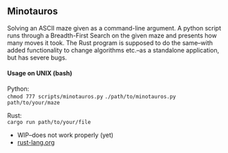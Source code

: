 
## Minotauros

Solving an ASCII maze given as a command-line argument.
A python script runs through a Breadth-First Search on the given maze and presents how many moves it took.
The Rust program is supposed to do the same–with added functionality to change algorithms etc.–as a standalone application, but has severe bugs.

#### Usage on UNIX (bash)

Python:</br>
`chmod 777 scripts/minotauros.py` `./path/to/minotauros.py path/to/your/maze`

Rust: </br>
`cargo run path/to/your/file`
- WIP–does not work properly (yet)
- [rust-lang.org](https://www.rust-lang.org/tools/install)
